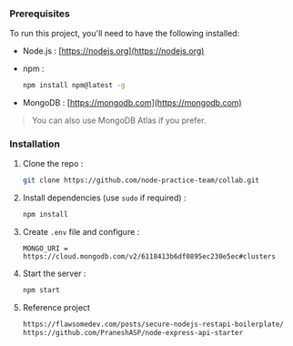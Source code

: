 ### Prerequisites

To run this project, you'll need to have the following installed:

- Node.js : [https://nodejs.org](https://nodejs.org)

- npm :
  ```sh
  npm install npm@latest -g
  ```
- MongoDB : [https://mongodb.com](https://mongodb.com) <br>

> You can also use MongoDB Atlas if you prefer.
> <br>

### Installation

1. Clone the repo :
   ```sh
   git clone https://github.com/node-practice-team/collab.git
   ```
2. Install dependencies (use `sudo` if required) :

   ```sh
   npm install
   ```

3. Create `.env` file and configure :

   ```JS
   MONGO_URI = https://cloud.mongodb.com/v2/6118413b6df0895ec230e5ec#clusters
   ```

4. Start the server :
   ```sh
   npm start
   ```
5. Reference project
    ```sh
    https://flawsomedev.com/posts/secure-nodejs-restapi-boilerplate/
    https://github.com/PraneshASP/node-express-api-starter
    ```

